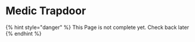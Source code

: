 # Medic Trapdoor

{% hint style="danger" %}
This Page is not complete yet. Check back later
{% endhint %}

